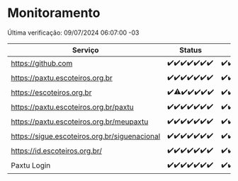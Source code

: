 # Monitoramento

Última verificação: 09/07/2024 06:07:00 -03

|Serviço|Status|Últimas 24h|
|---|---|---|
|https://github.com|<span title="2024-07-02: OK=24">✔️</span><span title="2024-07-03: OK=24">✔️</span><span title="2024-07-04: OK=24">✔️</span><span title="2024-07-05: OK=24">✔️</span><span title="2024-07-06: OK=24">✔️</span><span title="2024-07-07: OK=23">✔️</span><span title="2024-07-08: OK=9">✔️</span>|<span title="08/07/2024 06:08:00 -03 : 200">✔️</span><span title="08/07/2024 07:08:00 -03 : 200">✔️</span><span title="08/07/2024 08:07:00 -03 : 200">✔️</span><span title="08/07/2024 09:13:00 -03 : 200">✔️</span><span title="08/07/2024 10:10:00 -03 : 200">✔️</span><span title="08/07/2024 11:07:00 -03 : 200">✔️</span><span title="08/07/2024 12:07:00 -03 : 200">✔️</span><span title="08/07/2024 13:08:00 -03 : 200">✔️</span><span title="08/07/2024 14:06:00 -03 : 200">✔️</span><span title="08/07/2024 15:09:00 -03 : 200">✔️</span><span title="08/07/2024 16:04:00 -03 : 200">✔️</span><span title="08/07/2024 17:08:00 -03 : 200">✔️</span><span title="08/07/2024 18:07:00 -03 : 200">✔️</span><span title="08/07/2024 19:07:00 -03 : 200">✔️</span><span title="08/07/2024 20:07:00 -03 : 200">✔️</span><span title="08/07/2024 21:34:00 -03 : 200">✔️</span><span title="08/07/2024 22:56:00 -03 : 200">✔️</span><span title="08/07/2024 23:29:00 -03 : 200">✔️</span><span title="09/07/2024 00:09:00 -03 : 200">✔️</span><span title="09/07/2024 01:09:00 -03 : 200">✔️</span><span title="09/07/2024 02:07:00 -03 : 200">✔️</span><span title="09/07/2024 03:10:00 -03 : 200">✔️</span><span title="09/07/2024 04:07:00 -03 : 200">✔️</span><span title="09/07/2024 05:08:00 -03 : 200">✔️</span><span title="09/07/2024 06:07:00 -03 : 200">✔️</span>|
|https://paxtu.escoteiros.org.br|<span title="2024-07-02: OK=24">✔️</span><span title="2024-07-03: OK=24">✔️</span><span title="2024-07-04: OK=24">✔️</span><span title="2024-07-05: OK=24">✔️</span><span title="2024-07-06: OK=24">✔️</span><span title="2024-07-07: OK=23">✔️</span><span title="2024-07-08: OK=9">✔️</span>|<span title="08/07/2024 06:08:00 -03 : 200">✔️</span><span title="08/07/2024 07:08:00 -03 : 200">✔️</span><span title="08/07/2024 08:07:00 -03 : 200">✔️</span><span title="08/07/2024 09:13:00 -03 : 200">✔️</span><span title="08/07/2024 10:10:00 -03 : 200">✔️</span><span title="08/07/2024 11:07:00 -03 : 200">✔️</span><span title="08/07/2024 12:07:00 -03 : 200">✔️</span><span title="08/07/2024 13:08:00 -03 : 200">✔️</span><span title="08/07/2024 14:06:00 -03 : 200">✔️</span><span title="08/07/2024 15:09:00 -03 : 200">✔️</span><span title="08/07/2024 16:04:00 -03 : 200">✔️</span><span title="08/07/2024 17:08:00 -03 : 200">✔️</span><span title="08/07/2024 18:07:00 -03 : 200">✔️</span><span title="08/07/2024 19:07:00 -03 : 200">✔️</span><span title="08/07/2024 20:07:00 -03 : 200">✔️</span><span title="08/07/2024 21:34:00 -03 : 200">✔️</span><span title="08/07/2024 22:56:00 -03 : 200">✔️</span><span title="08/07/2024 23:29:00 -03 : 200">✔️</span><span title="09/07/2024 00:09:00 -03 : 200">✔️</span><span title="09/07/2024 01:09:00 -03 : 200">✔️</span><span title="09/07/2024 02:07:00 -03 : 200">✔️</span><span title="09/07/2024 03:10:00 -03 : 200">✔️</span><span title="09/07/2024 04:07:00 -03 : 200">✔️</span><span title="09/07/2024 05:08:00 -03 : 200">✔️</span><span title="09/07/2024 06:07:00 -03 : 200">✔️</span>|
|https://escoteiros.org.br|<span title="2024-07-02: OK=24">✔️</span><span title="2024-07-03: OK=23, Falhas=1">⚠️</span><span title="2024-07-04: OK=24">✔️</span><span title="2024-07-05: OK=24">✔️</span><span title="2024-07-06: OK=24">✔️</span><span title="2024-07-07: OK=23">✔️</span><span title="2024-07-08: OK=9">✔️</span>|<span title="08/07/2024 06:08:00 -03 : 200">✔️</span><span title="08/07/2024 07:08:00 -03 : 200">✔️</span><span title="08/07/2024 08:07:00 -03 : 200">✔️</span><span title="08/07/2024 09:13:00 -03 : 200">✔️</span><span title="08/07/2024 10:10:00 -03 : 200">✔️</span><span title="08/07/2024 11:07:00 -03 : 200">✔️</span><span title="08/07/2024 12:07:00 -03 : 200">✔️</span><span title="08/07/2024 13:08:00 -03 : 200">✔️</span><span title="08/07/2024 14:06:00 -03 : 200">✔️</span><span title="08/07/2024 15:09:00 -03 : 200">✔️</span><span title="08/07/2024 16:04:00 -03 : 200">✔️</span><span title="08/07/2024 17:08:00 -03 : 200">✔️</span><span title="08/07/2024 18:07:00 -03 : 200">✔️</span><span title="08/07/2024 19:07:00 -03 : 200">✔️</span><span title="08/07/2024 20:07:00 -03 : 200">✔️</span><span title="08/07/2024 21:34:00 -03 : 200">✔️</span><span title="08/07/2024 22:56:00 -03 : 200">✔️</span><span title="08/07/2024 23:29:00 -03 : 200">✔️</span><span title="09/07/2024 00:09:00 -03 : 200">✔️</span><span title="09/07/2024 01:09:00 -03 : 200">✔️</span><span title="09/07/2024 02:07:00 -03 : 200">✔️</span><span title="09/07/2024 03:10:00 -03 : 200">✔️</span><span title="09/07/2024 04:07:00 -03 : 200">✔️</span><span title="09/07/2024 05:08:00 -03 : 200">✔️</span><span title="09/07/2024 06:07:00 -03 : 200">✔️</span>|
|https://paxtu.escoteiros.org.br/paxtu|<span title="2024-07-02: OK=24">✔️</span><span title="2024-07-03: OK=24">✔️</span><span title="2024-07-04: OK=24">✔️</span><span title="2024-07-05: OK=24">✔️</span><span title="2024-07-06: OK=24">✔️</span><span title="2024-07-07: OK=23">✔️</span><span title="2024-07-08: OK=9">✔️</span>|<span title="08/07/2024 06:08:00 -03 : 200">✔️</span><span title="08/07/2024 07:08:00 -03 : 200">✔️</span><span title="08/07/2024 08:07:00 -03 : 200">✔️</span><span title="08/07/2024 09:13:00 -03 : 200">✔️</span><span title="08/07/2024 10:10:00 -03 : 200">✔️</span><span title="08/07/2024 11:07:00 -03 : 200">✔️</span><span title="08/07/2024 12:07:00 -03 : 200">✔️</span><span title="08/07/2024 13:08:00 -03 : 200">✔️</span><span title="08/07/2024 14:06:00 -03 : 200">✔️</span><span title="08/07/2024 15:09:00 -03 : 200">✔️</span><span title="08/07/2024 16:04:00 -03 : 200">✔️</span><span title="08/07/2024 17:08:00 -03 : 0">❌</span><span title="08/07/2024 18:07:00 -03 : 200">✔️</span><span title="08/07/2024 19:07:00 -03 : 200">✔️</span><span title="08/07/2024 20:07:00 -03 : 200">✔️</span><span title="08/07/2024 21:34:00 -03 : 200">✔️</span><span title="08/07/2024 22:56:00 -03 : 200">✔️</span><span title="08/07/2024 23:29:00 -03 : 200">✔️</span><span title="09/07/2024 00:09:00 -03 : 200">✔️</span><span title="09/07/2024 01:09:00 -03 : 200">✔️</span><span title="09/07/2024 02:07:00 -03 : 200">✔️</span><span title="09/07/2024 03:10:00 -03 : 200">✔️</span><span title="09/07/2024 04:07:00 -03 : 200">✔️</span><span title="09/07/2024 05:09:00 -03 : 200">✔️</span><span title="09/07/2024 06:07:00 -03 : 200">✔️</span>|
|https://paxtu.escoteiros.org.br/meupaxtu|<span title="2024-07-02: OK=24">✔️</span><span title="2024-07-03: OK=24">✔️</span><span title="2024-07-04: OK=24">✔️</span><span title="2024-07-05: OK=24">✔️</span><span title="2024-07-06: OK=24">✔️</span><span title="2024-07-07: OK=23">✔️</span><span title="2024-07-08: OK=9">✔️</span>|<span title="08/07/2024 06:08:00 -03 : 200">✔️</span><span title="08/07/2024 07:08:00 -03 : 200">✔️</span><span title="08/07/2024 08:07:00 -03 : 200">✔️</span><span title="08/07/2024 09:13:00 -03 : 200">✔️</span><span title="08/07/2024 10:10:00 -03 : 200">✔️</span><span title="08/07/2024 11:07:00 -03 : 200">✔️</span><span title="08/07/2024 12:07:00 -03 : 200">✔️</span><span title="08/07/2024 13:08:00 -03 : 200">✔️</span><span title="08/07/2024 14:06:00 -03 : 200">✔️</span><span title="08/07/2024 15:09:00 -03 : 200">✔️</span><span title="08/07/2024 16:04:00 -03 : 200">✔️</span><span title="08/07/2024 17:08:00 -03 : 200">✔️</span><span title="08/07/2024 18:07:00 -03 : 200">✔️</span><span title="08/07/2024 19:07:00 -03 : 200">✔️</span><span title="08/07/2024 20:07:00 -03 : 200">✔️</span><span title="08/07/2024 21:34:00 -03 : 200">✔️</span><span title="08/07/2024 22:56:00 -03 : 200">✔️</span><span title="08/07/2024 23:29:00 -03 : 200">✔️</span><span title="09/07/2024 00:09:00 -03 : 200">✔️</span><span title="09/07/2024 01:09:00 -03 : 200">✔️</span><span title="09/07/2024 02:07:00 -03 : 200">✔️</span><span title="09/07/2024 03:10:00 -03 : 200">✔️</span><span title="09/07/2024 04:07:00 -03 : 200">✔️</span><span title="09/07/2024 05:09:00 -03 : 200">✔️</span><span title="09/07/2024 06:07:00 -03 : 200">✔️</span>|
|https://sigue.escoteiros.org.br/siguenacional|<span title="2024-07-02: OK=24">✔️</span><span title="2024-07-03: OK=24">✔️</span><span title="2024-07-04: OK=24">✔️</span><span title="2024-07-05: OK=24">✔️</span><span title="2024-07-06: OK=24">✔️</span><span title="2024-07-07: OK=23">✔️</span><span title="2024-07-08: OK=9">✔️</span>|<span title="08/07/2024 06:08:00 -03 : 200">✔️</span><span title="08/07/2024 07:08:00 -03 : 200">✔️</span><span title="08/07/2024 08:07:00 -03 : 200">✔️</span><span title="08/07/2024 09:13:00 -03 : 200">✔️</span><span title="08/07/2024 10:10:00 -03 : 200">✔️</span><span title="08/07/2024 11:07:00 -03 : 200">✔️</span><span title="08/07/2024 12:07:00 -03 : 200">✔️</span><span title="08/07/2024 13:08:00 -03 : 200">✔️</span><span title="08/07/2024 14:06:00 -03 : 200">✔️</span><span title="08/07/2024 15:09:00 -03 : 200">✔️</span><span title="08/07/2024 16:04:00 -03 : 200">✔️</span><span title="08/07/2024 17:08:00 -03 : 200">✔️</span><span title="08/07/2024 18:07:00 -03 : 200">✔️</span><span title="08/07/2024 19:07:00 -03 : 200">✔️</span><span title="08/07/2024 20:07:00 -03 : 200">✔️</span><span title="08/07/2024 21:34:00 -03 : 200">✔️</span><span title="08/07/2024 22:56:00 -03 : 200">✔️</span><span title="08/07/2024 23:29:00 -03 : 200">✔️</span><span title="09/07/2024 00:09:00 -03 : 200">✔️</span><span title="09/07/2024 01:09:00 -03 : 200">✔️</span><span title="09/07/2024 02:07:00 -03 : 200">✔️</span><span title="09/07/2024 03:10:00 -03 : 200">✔️</span><span title="09/07/2024 04:07:00 -03 : 200">✔️</span><span title="09/07/2024 05:09:00 -03 : 200">✔️</span><span title="09/07/2024 06:07:00 -03 : 200">✔️</span>|
|https://id.escoteiros.org.br/|<span title="2024-07-02: OK=24">✔️</span><span title="2024-07-03: OK=24">✔️</span><span title="2024-07-04: OK=24">✔️</span><span title="2024-07-05: OK=24">✔️</span><span title="2024-07-06: OK=24">✔️</span><span title="2024-07-07: OK=23">✔️</span><span title="2024-07-08: OK=9">✔️</span>|<span title="08/07/2024 06:08:00 -03 : 200">✔️</span><span title="08/07/2024 07:08:00 -03 : 200">✔️</span><span title="08/07/2024 08:07:00 -03 : 200">✔️</span><span title="08/07/2024 09:13:00 -03 : 200">✔️</span><span title="08/07/2024 10:10:00 -03 : 200">✔️</span><span title="08/07/2024 11:07:00 -03 : 200">✔️</span><span title="08/07/2024 12:07:00 -03 : 200">✔️</span><span title="08/07/2024 13:08:00 -03 : 200">✔️</span><span title="08/07/2024 14:06:00 -03 : 200">✔️</span><span title="08/07/2024 15:09:00 -03 : 200">✔️</span><span title="08/07/2024 16:04:00 -03 : 200">✔️</span><span title="08/07/2024 17:08:00 -03 : 200">✔️</span><span title="08/07/2024 18:07:00 -03 : 200">✔️</span><span title="08/07/2024 19:07:00 -03 : 200">✔️</span><span title="08/07/2024 20:07:00 -03 : 200">✔️</span><span title="08/07/2024 21:34:00 -03 : 200">✔️</span><span title="08/07/2024 22:56:00 -03 : 200">✔️</span><span title="08/07/2024 23:29:00 -03 : 200">✔️</span><span title="09/07/2024 00:09:00 -03 : 200">✔️</span><span title="09/07/2024 01:09:00 -03 : 200">✔️</span><span title="09/07/2024 02:07:00 -03 : 200">✔️</span><span title="09/07/2024 03:10:00 -03 : 200">✔️</span><span title="09/07/2024 04:07:00 -03 : 200">✔️</span><span title="09/07/2024 05:09:00 -03 : 200">✔️</span><span title="09/07/2024 06:07:00 -03 : 200">✔️</span>|
|Paxtu Login|<span title="2024-07-02: OK=24">✔️</span><span title="2024-07-03: OK=24">✔️</span><span title="2024-07-04: OK=24">✔️</span><span title="2024-07-05: OK=24">✔️</span><span title="2024-07-06: OK=24">✔️</span><span title="2024-07-07: OK=23">✔️</span><span title="2024-07-08: OK=9">✔️</span>|<span title="08/07/2024 06:08:00 -03 : 200">✔️</span><span title="08/07/2024 07:08:00 -03 : 200">✔️</span><span title="08/07/2024 08:07:00 -03 : 200">✔️</span><span title="08/07/2024 09:13:00 -03 : 200">✔️</span><span title="08/07/2024 10:10:00 -03 : 200">✔️</span><span title="08/07/2024 11:07:00 -03 : 200">✔️</span><span title="08/07/2024 12:07:00 -03 : 200">✔️</span><span title="08/07/2024 13:08:00 -03 : 200">✔️</span><span title="08/07/2024 14:06:00 -03 : 200">✔️</span><span title="08/07/2024 15:09:00 -03 : 200">✔️</span><span title="08/07/2024 16:04:00 -03 : 200">✔️</span><span title="08/07/2024 17:08:00 -03 : 200">✔️</span><span title="08/07/2024 18:07:00 -03 : 200">✔️</span><span title="08/07/2024 19:07:00 -03 : 200">✔️</span><span title="08/07/2024 20:07:00 -03 : 200">✔️</span><span title="08/07/2024 21:34:00 -03 : 200">✔️</span><span title="08/07/2024 22:56:00 -03 : 200">✔️</span><span title="08/07/2024 23:29:00 -03 : 200">✔️</span><span title="09/07/2024 00:09:00 -03 : 200">✔️</span><span title="09/07/2024 01:09:00 -03 : 200">✔️</span><span title="09/07/2024 02:07:00 -03 : 200">✔️</span><span title="09/07/2024 03:10:00 -03 : 200">✔️</span><span title="09/07/2024 04:07:00 -03 : 200">✔️</span><span title="09/07/2024 05:09:00 -03 : 200">✔️</span><span title="09/07/2024 06:07:00 -03 : 200">✔️</span>|
